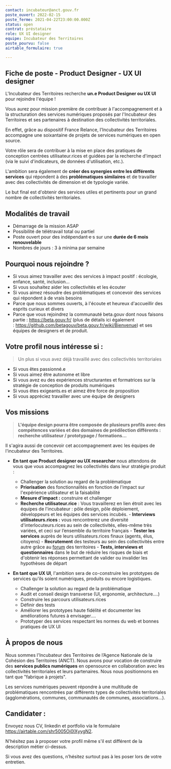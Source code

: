 ```yaml
---
contact: incubateur@anct.gouv.fr
poste_ouvert: 2022-02-15
poste_ferme: 2021-04-22T23:00:00.000Z
status: open
contrat: préstataire
role: UX UI designer
equipe: Incubateur des Territoires
poste_pourvu: false
airtable_formulaire: true

---
```


## Fiche de poste - Product Designer - UX UI designer

L'Incubateur des Territoires recherche **un.e Product Designer ou UX UI** pour rejoindre l'équipe !

Vous aurez pour mission première de contribuer à l'accompagnement et à la structuration des services numériques proposés par l'Incubateur des Territoires et ses partenaires à destination des collectivités territoriales.

En effet, grâce au dispositif France Relance, l'Incubateur des Territoires accompagne une soixantaine de projets de services numériques en open source.

Votre rôle sera de contribuer à la mise en place des pratiques de conception centrées utilisateur.rices et guidées par la recherche d'impact (via le suivi d'indicateurs, de données d'utilisation, etc.).

L'ambition sera également de **créer des synergies entre les différents services** qui répondent à des **problématiques similaires** et de travailler avec des collectivités de dimension et de typologie variée.

Le but final est d'obtenir des services utiles et pertinents pour un grand nombre de collectivités territoriales.

## **Modalités de travail**

* Démarrage de la mission ASAP
* Possibilité de télétravail total ou partiel
* Poste ouvert pour des indépendant·e·s sur une **durée de 6 mois renouvelable**
* Nombres de jours : 3 à minima par semaine

## Pourquoi nous rejoindre ?

* Si vous aimez travailler avec des services à impact positif : écologie, enfance, santé, inclusion...
* Si vous souhaitez aider les collectivités et les écouter
* Si vous aimez résoudre des problématiques et concevoir des services qui répondent à de vrais besoins
* Parce que nous sommes ouverts, à l'écoute et heureux d'accueillir des esprits curieux et divers
* Parce que vous rejoindrez la communauté beta.gouv dont nous faisons partie : <https://beta.gouv.fr/> (plus de détails ici également : <https://github.com/betagouv/beta.gouv.fr/wiki/Bienvenue>) et ses équipes de designers et de produit.

## Votre profil nous intéresse si :

>Un plus si vous avez déjà travaillé avec des collectivités territoriales

* Si vous êtes passionné.e
* Si vous aimez être autonome et libre
* Si vous avez eu des expériences structurantes et formatrices sur la stratégie de conception de produits numériques
* Si vous êtes exigeants.es et aimez être force de proposition
* Si vous appréciez travailler avec une équipe de designers

## Vos missions

> **L'équipe design pourra être composée de plusieurs profils avec des compétences variées et des domaines de prédilection différents : recherche utilisateur / prototypage / formations...**

Il s'agira aussi de concevoir cet accompagnement avec les équipes de l'incubateur des Territoires.

* **En tant que Product designer ou UX researcher** nous attendons de vous que vous accompagnez les collectivités dans leur stratégie produit :

  * Challenger la solution au regard de la problématique
  * **Priorisation** des fonctionnalités en fonction de l'impact sur l'expérience utilisateur et la faisabilité
  * **Mesure d'impact :** construire et challenger
  * **Recherche utilisateur.rice** :
    Vous travaillerez en lien étroit avec les équipes de l'incubateur : pôle design, pôle déploiement, développeurs et les équipes des services incubés.
        - **Interviews utilisateurs.rices :** vous rencontrerez une diversité d'interlocuteurs.rices au sein de collectivités, elles-même très variées, et ceci sur l’ensemble du territoire français
        - **Tester les services** auprès de leurs utilisateurs.rices finaux (agents, élus, citoyens)
        - **Recrutement** des testeurs au sein des collectivités entre autre grâce au [forum](https://forum.incubateur.anct.gouv.fr/) des territoires
        - **Tests, interviews et questionnaires** dans le but de réduire les risques de biais et d'obtenir les réponses permettant de valider ou invalider les hypothèses de départ
* **En tant que UX UI**, l'ambition sera de co-construire les prototypes de services qu'ils soient numériques, produits ou encore logistiques.

  * Challenger la solution au regard de la problématique
  * Audit et conseil design transverse (UI, ergonomie, architecture....)
  * Construire les parcours utilisateurs.rices
  * Définir des tests
  * Améliorer les prototypes haute fidélité et documenter les améliorations futures à envisager....
  * Prototyper des services respectant les normes du web et bonnes pratiques de UX UI

## À propos de nous

Nous sommes l'Incubateur des Territoires de l’Agence Nationale de la Cohésion des Territoires (ANCT). Nous avons pour vocation de construire des **services publics numériques** en opensource en collaboration avec les collectivités territoriales et leurs partenaires. Nous nous positionnons en tant que "fabrique à projets".

Les services numériques peuvent répondre à une multitude de problématiques rencontrées par différents types de collectivités territoriales (agglomérations, communes, communautés de communes, associations...).

## Candidater :
Envoyez nous CV, linkedin et portfolio via le formulaire https://airtable.com/shr5005Oj0lXyygN2.

N'hésitez pas à proposer votre profil même s'il est différent de la description métier ci-dessus.

Si vous avez des questions, n’hésitez surtout pas à les poser lors de votre entretien.
